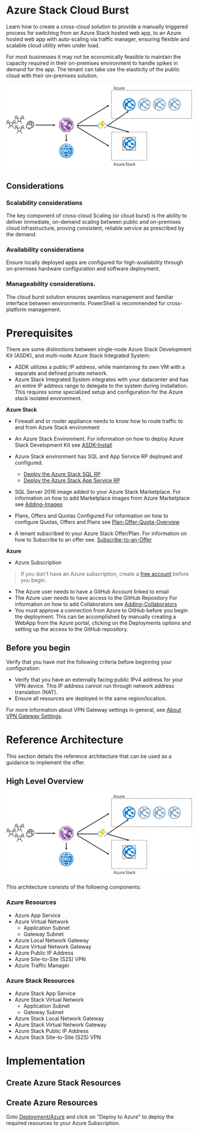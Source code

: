 # Azure Stack Cloud Burst 
Learn how to create a cross-cloud solution to provide a manually triggered process for switching from an Azure Stack hosted web app, to an Azure hosted web app with auto-scaling via traffic manager, ensuring flexible and scalable cloud utility when under load.

For most businesses it may not be economically feasible to maintain the capacity required in their on-premises environment to handle spikes in demand for the app. The tenant can take use the elasticity of the public cloud with their on-premises solution.

![Cloud Burst Architecture](/img/cloudburst_architecture_1.jpg)

##  Considerations
### Scalability considerations
The key component of cross-cloud Scaling (or cloud burst) is the ability to deliver immediate, on-demand scaling between public and on-premises cloud infrastructure, proving consistent, reliable service as prescribed by the demand.
### Availability considerations
Ensure locally deployed apps are configured for high-availability through on-premises hardware configuration and software deployment.
### Manageability considerations. 
The cloud burst solution ensures seamless management and familiar interface between environments. PowerShell is recommended for cross-platform management.

# Prerequisites
There are some distinctions between single-node Azure Stack Development Kit (ASDK), and multi-node Azure Stack Integrated System:
 * ASDK utilizes a public IP address, while maintaining its own VM with a separate and defined private network.
 * Azure Stack Integrated System integrates with your datacenter and has an entire IP address range to delegate to the system during installation. This requires some specialized setup and configuration for the Azure stack isolated environment.
 
**Azure Stack**
  - Firewall and or router appliance needs to know how to route traffic to and from Azure Stack environment
  - An Azure Stack Environment.
    For information on how to deploy Azure Stack Development Kit see [ASDK-Install](https://docs.microsoft.com/azure/azure-stack/asdk/asdk-install)

  - Azure Stack environment has SQL and App Service RP deployed and configured.
      - [Deploy the Azure Stack SQL RP](https://docs.microsoft.com/azure/azure-stack/azure-stack-sql-resource-provider-deploy)
      - [Deploy the Azure Stack App Service RP](https://docs.microsoft.com/azure/azure-stack/azure-stack-app-service-deploy)

  - SQL Server 2016 image added to your Azure Stack Marketplace.
    For information on how to add Marketplace images from Azure Marketplace see [Adding-Images](https://docs.microsoft.com/azure/azure-stack/asdk/asdk-register)

  - Plans, Offers and Quotas Configured
    For information on how to configure Quotas, Offers and Plans see [Plan-Offer-Quota-Overview](https://docs.microsoft.com/azure/azure-stack/azure-stack-plan-offer-quota-overview)

  - A tenant subscribed to your Azure Stack Offer/Plan.
    For information on how to Subscribe to an offer see. [Subscribe-to-an-Offer](https://docs.microsoft.com/azure/azure-stack/azure-stack-subscribe-plan-provision-vm)
    
**Azure**
  - Azure Subscription
  > If you don't have an Azure subscription, create a [free account](https://azure.microsoft.com/free/?WT.mc_id=A261C142F) before you begin.

  - The Azure user needs to have a GitHub Account linked to email
  - The Azure user needs to have access to the GitHub Repository
    For information on how to add Collaborators see [Adding-Collaborators](https://help.github.com/articles/inviting-collaborators-to-a-personal-repository/)
  - You must approve a connection from Azure to GitHub before you begin the deployment. This can be accomplished by manually creating a
    WebApp from the Azure portal, clicking on the Deployments options and setting up the access to the GitHub repository.
    
##  Before you begin
Verify that you have met the following criteria before beginning your configuration:
  - Verify that you have an externally facing public IPv4 address for your VPN device. This IP address cannot run through network address translation (NAT).
  - Ensure all resources are deployed in the same region/location.

For more information about VPN Gateway settings in general, see [About VPN Gateway Settings](https://docs.microsoft.com/en-us/azure/vpn-gateway/vpn-gateway-about-vpn-gateway-settings).

# Reference Architecture
This section details the reference architecture that can be used as a guidance to implement the offer.

## High Level Overview
![Cloud Burst Architecture](/img/cloudburst_architecture_1.jpg)

This architecture consists of the following components:
### Azure Resources
 * Azure App Service
 * Azure Virtual Network
   * Application Subnet
   * Gateway Subnet
 * Azure Local Network Gateway
 * Azure Virtual Network Gateway 
 * Azure Public IP Address
 * Azure Site-to-Site (S2S) VPN
 * Azure Traffic Manager
 
### Azure Stack Resources
 * Azure Stack App Service
 * Azure Stack Virtual Network
   * Application Subnet
   * Gateway Subnet
 * Azure Stack Local Network Gateway
 * Azure Stack Virtual Network Gateway 
 * Azure Stack Public IP Address
 * Azure Stack Site-to-Site (S2S) VPN
 
# Implementation

## Create Azure Stack Resources

## Create Azure Resources
Goto [Deployment/Azure](/Deployment/Azure/) and click on "Deploy to Azure" to deploy the required resources to your Azure Subscription.


